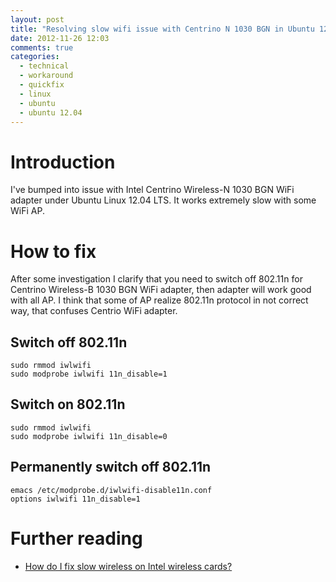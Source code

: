 ```yaml
---
layout: post
title: "Resolving slow wifi issue with Centrino N 1030 BGN in Ubuntu 12.04 LTS"
date: 2012-11-26 12:03
comments: true
categories: 
  - technical
  - workaround
  - quickfix
  - linux
  - ubuntu
  - ubuntu 12.04
---
```


# Introduction

I've bumped into issue with Intel Centrino Wireless-N 1030 BGN WiFi adapter under Ubuntu Linux 12.04 LTS.
It works extremely slow with some WiFi AP.


# How to fix
After some investigation I clarify that you need to switch off 802.11n for Centrino Wireless-B 1030 BGN WiFi adapter, then adapter will work good with all AP.
I think that some of AP realize 802.11n protocol in not correct way, that confuses Centrio WiFi adapter.

## Switch off 802.11n

    sudo rmmod iwlwifi
    sudo modprobe iwlwifi 11n_disable=1

## Switch on 802.11n

    sudo rmmod iwlwifi
    sudo modprobe iwlwifi 11n_disable=0

## Permanently switch off 802.11n

    emacs /etc/modprobe.d/iwlwifi-disable11n.conf
    options iwlwifi 11n_disable=1

# Further reading

  * [How do I fix slow wireless on Intel wireless cards?](http://askubuntu.com/questions/130499/how-do-i-fix-slow-wireless-on-intel-wireless-cards)